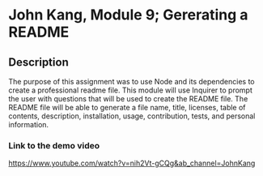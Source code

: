 # John Kang, Module 9; Gererating a README



## Description
The purpose of this assignment was to use Node and its dependencies to create a professional readme file. This module will use Inquirer to prompt the user with questions that will be used to create the README file. 
The README file will be able to generate a file name, title, licenses, table of contents, description, installation, usage, contribution, tests, and personal information. 





### Link to the demo video
https://www.youtube.com/watch?v=nih2Vt-gCQg&ab_channel=JohnKang
